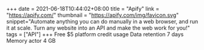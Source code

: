 +++
date = 2021-06-18T10:44:02+08:00
title = "Apify"
link = "https://apify.com/"
thumbnail = "https://apify.com/img/favicon.svg"
snippet="Automate anything you can do manually in a web browser, and run it at scale. Turn any website into an API and make the web work for you!"
tags = ["API"]
+++
Free $5 platform credit usage
Data retention 7 days
Memory actor 4 GB

